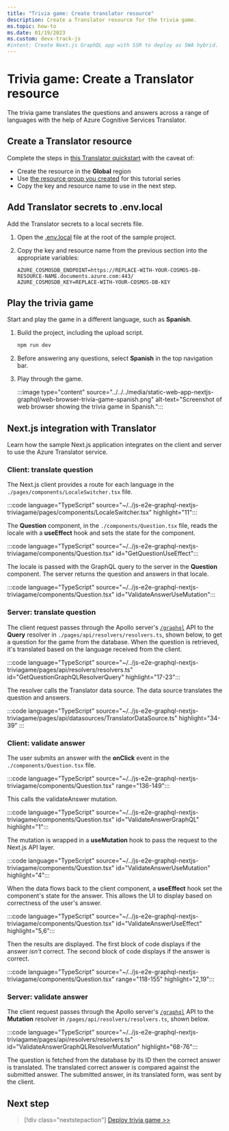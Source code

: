 ```yaml
---
title: "Trivia game: Create translator resource"
description: Create a Translator resource for the trivia game.
ms.topic: how-to
ms.date: 01/19/2023
ms.custom: devx-track-js
#intent: Create Next.js GraphQL app with SSR to deploy as SWA hybrid. 
---
```



# Trivia game: Create a Translator resource

The trivia game translates the questions and answers across a range of languages with the help of Azure Cognitive Services Translator. 

## Create a Translator resource 

Complete the steps in [this Translator quickstart](/azure/cognitive-services/translator/how-to-create-translator-resource) with the caveat of:

* Create the resource in the **Global** region
* Use [the resource group you created](getting-started.md#create-a-resource-group) for this tutorial series
* Copy the key and resource name to use in the next step.

## Add Translator secrets to .env.local

Add the Translator secrets to a local secrets file.

1. Open the [.env.local](https://github.com/Azure-Samples/js-e2e-graphql-nextjs-triviagame/blob/main/.env.sample) file at the root of the sample project.
1. Copy the key and resource name from the previous section into the appropriate variables:

    ```text
    AZURE_COSMOSDB_ENDPOINT=https://REPLACE-WITH-YOUR-COSMOS-DB-RESOURCE-NAME.documents.azure.com:443/
    AZURE_COSMOSDB_KEY=REPLACE-WITH-YOUR-COSMOS-DB-KEY
    ``` 

## Play the trivia game

Start and play the game in a different language, such as **Spanish**. 

1. Build the project, including the upload script.

    ```bash
    npm run dev
    ```

1. Before answering any questions, select **Spanish** in the top navigation bar.
1. Play through the game.

    :::image type="content" source="../../../media/static-web-app-nextjs-graphql/web-browser-trivia-game-spanish.png" alt-text="Screenshot of web browser showing the trivia game in Spanish.":::


## Next.js integration with Translator

Learn how the sample Next.js application integrates on the client and server to use the Azure Translator service. 

### Client: translate question

The Next.js client provides a route for each language in the `./pages/components/LocaleSwitcher.tsx` file.

:::code language="TypeScript" source="~/../js-e2e-graphql-nextjs-triviagame/pages/components/LocaleSwitcher.tsx" highlight="11":::

The **Question** component, in the `./components/Question.tsx` file, reads the locale with a **useEffect** hook and sets the state for the component. 

:::code language="TypeScript" source="~/../js-e2e-graphql-nextjs-triviagame/components/Question.tsx" id="GetQuestionUseEffect":::

The locale is passed with the GraphQL query to the server in the **Question** component. The server returns the question and answers in that locale. 

:::code language="TypeScript" source="~/../js-e2e-graphql-nextjs-triviagame/components/Question.tsx" id="ValidateAnswerUseMutation":::

### Server: translate question

The client request passes through the Apollo server's [`/graphql`](https://github.com/Azure-Samples/js-e2e-graphql-nextjs-triviagame/blob/main/pages/api/graphql.ts) API to the **Query** resolver in `./pages/api/resolvers/resolvers.ts`, shown below, to get a question for the game from the database. When the question is retrieved, it's translated based on the language received from the client.

:::code language="TypeScript" source="~/../js-e2e-graphql-nextjs-triviagame/pages/api/resolvers/resolvers.ts" id="GetQuestionGraphQLResolverQuery" highlight="17-23":::

The resolver calls the Translator data source. The data source translates the question and answers.

:::code language="TypeScript" source="~/../js-e2e-graphql-nextjs-triviagame/pages/api/datasources/TranslatorDataSource.ts" highlight="34-39" ::: 

### Client: validate answer

The user submits an answer with the **onClick** event in the `./components/Question.tsx` file.

:::code language="TypeScript" source="~/../js-e2e-graphql-nextjs-triviagame/components/Question.tsx" range="136-149":::

This calls the validateAnswer mutation. 

:::code language="TypeScript" source="~/../js-e2e-graphql-nextjs-triviagame/components/Question.tsx" id="ValidateAnswerGraphQL" highlight="1":::  

The mutation is wrapped in a **useMutation** hook to pass the request to the Next.js API layer.

:::code language="TypeScript" source="~/../js-e2e-graphql-nextjs-triviagame/components/Question.tsx" id="ValidateAnswerUseMutation" highlight="4":::  

When the data flows back to the client component, a **useEffect** hook set the component's state for the answer. This allows the UI to display based on correctness of the user's answer.

:::code language="TypeScript" source="~/../js-e2e-graphql-nextjs-triviagame/components/Question.tsx" id="ValidateAnswerUseEffect" highlight="5,6":::  

Then the results are displayed. The first block of code displays if the answer _isn't_ correct. The second block of code displays if the answer is correct.

:::code language="TypeScript" source="~/../js-e2e-graphql-nextjs-triviagame/components/Question.tsx" range="118-155" highlight="2,19":::  

### Server: validate answer

The client request passes through the Apollo server's [`/graphql`](https://github.com/Azure-Samples/js-e2e-graphql-nextjs-triviagame/blob/main/pages/api/graphql.ts) API to the **Mutation** resolver in `/pages/api/resolvers/resolvers.ts`, shown below. 

:::code language="TypeScript" source="~/../js-e2e-graphql-nextjs-triviagame/pages/api/resolvers/resolvers.ts" id="ValidateAnswerGraphQLResolverMutation" highlight="68-76":::

The question is fetched from the database by its ID then the correct answer is translated. The translated correct answer is compared against the submitted answer. The submitted answer, in its translated form, was sent by the client. 

## Next step

> [!div class="nextstepaction"]
> [Deploy trivia game >>](deploy-trivia-game.md)
